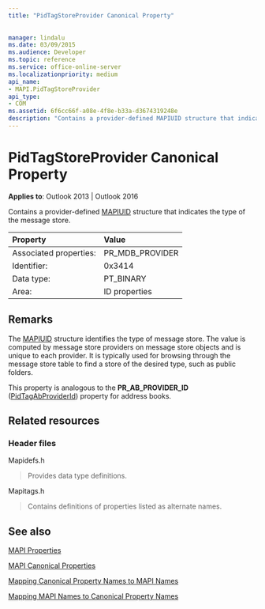 ```yaml
---
title: "PidTagStoreProvider Canonical Property"
 
 
manager: lindalu
ms.date: 03/09/2015
ms.audience: Developer
ms.topic: reference
ms.service: office-online-server
ms.localizationpriority: medium
api_name:
- MAPI.PidTagStoreProvider
api_type:
- COM
ms.assetid: 6f6cc66f-a08e-4f8e-b33a-d3674319248e
description: "Contains a provider-defined MAPIUID structure that indicates the type of the message store. The value is computed by providers on message store objects."
---
```


# PidTagStoreProvider Canonical Property

  
  
**Applies to**: Outlook 2013 | Outlook 2016 
  
Contains a provider-defined [MAPIUID](mapiuid.md) structure that indicates the type of the message store. 
  
|Property |Value |
|:-----|:-----|
|Associated properties:  <br/> |PR_MDB_PROVIDER  <br/> |
|Identifier:  <br/> |0x3414  <br/> |
|Data type:  <br/> |PT_BINARY  <br/> |
|Area:  <br/> |ID properties  <br/> |
   
## Remarks

The [MAPIUID](mapiuid.md) structure identifies the type of message store. The value is computed by message store providers on message store objects and is unique to each provider. It is typically used for browsing through the message store table to find a store of the desired type, such as public folders. 
  
This property is analogous to the **PR_AB_PROVIDER_ID** ([PidTagAbProviderId](pidtagabproviderid-canonical-property.md)) property for address books. 
  
## Related resources

### Header files

Mapidefs.h
  
> Provides data type definitions.
    
Mapitags.h
  
> Contains definitions of properties listed as alternate names.
    
## See also



[MAPI Properties](mapi-properties.md)
  
[MAPI Canonical Properties](mapi-canonical-properties.md)
  
[Mapping Canonical Property Names to MAPI Names](mapping-canonical-property-names-to-mapi-names.md)
  
[Mapping MAPI Names to Canonical Property Names](mapping-mapi-names-to-canonical-property-names.md)

